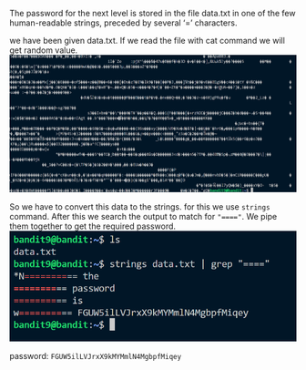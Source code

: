 The password for the next level is stored in the file data.txt in one of the few human-readable strings, preceded by several ‘=’ characters.

we have been given data.txt. If we read the file with cat command we will get random value.
![alt text](image.png)

So we have to convert this data to the strings.
for this we use ```strings``` command.
After this we search the output to match for ```"===="```.
We pipe them together to get the required password.
![alt text](image-1.png)

password: ```FGUW5ilLVJrxX9kMYMmlN4MgbpfMiqey```